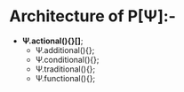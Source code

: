 # Architecture of P[Ψ]:-
- <b>Ψ.actional(){}[]</b>;
  - Ψ.additional(){};
  - Ψ.conditional(){};
  - Ψ.traditional(){};
  - Ψ.functional(){};
